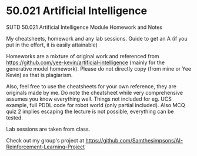 # 50.021 Artificial Intelligence
SUTD 50.021 Artificial Intelligence Module Homework and Notes

My cheatsheets, homework and any lab sessions. Guide to get an A (if you put in the effort, it is easily attainable)

Homeworks are a mixture of original work and referenced from https://github.com/yee-kevin/artificial-intelligence (mainly for the generative model homework). Please do not directly copy (from mine or Yee Kevin) as that is plagiarism.

Also, feel free to use the cheatsheets for your own reference, they are originals made by me. Do note the cheatsheet while very comprehensive assumes you know everything well. Things not included for eg. UCS example, full PDDL code for robot world (only partial included). Also MCQ quiz 2 implies escaping the lecture is not possible, everything can be tested.

Lab sessions are taken from class.

Check out my group's project at https://github.com/Samthesimpsons/AI-Reinforcement-Learning-Project
